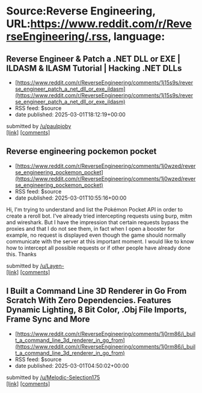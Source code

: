 # Source:Reverse Engineering, URL:https://www.reddit.com/r/ReverseEngineering/.rss, language:

## Reverse Engineer & Patch a .NET DLL or EXE | ILDASM & ILASM Tutorial | Hacking .NET DLLs
 - [https://www.reddit.com/r/ReverseEngineering/comments/1j15s9s/reverse_engineer_patch_a_net_dll_or_exe_ildasm](https://www.reddit.com/r/ReverseEngineering/comments/1j15s9s/reverse_engineer_patch_a_net_dll_or_exe_ildasm)
 - RSS feed: $source
 - date published: 2025-03-01T18:12:19+00:00

&#32; submitted by &#32; <a href="https://www.reddit.com/user/paulpjoby"> /u/paulpjoby </a> <br/> <span><a href="https://www.youtube.com/watch?v=DAWNErABchg">[link]</a></span> &#32; <span><a href="https://www.reddit.com/r/ReverseEngineering/comments/1j15s9s/reverse_engineer_patch_a_net_dll_or_exe_ildasm/">[comments]</a></span>

## Reverse engineering pockemon pocket
 - [https://www.reddit.com/r/ReverseEngineering/comments/1j0wzed/reverse_engineering_pockemon_pocket](https://www.reddit.com/r/ReverseEngineering/comments/1j0wzed/reverse_engineering_pockemon_pocket)
 - RSS feed: $source
 - date published: 2025-03-01T10:55:16+00:00

<!-- SC_OFF --><div class="md"><p>Hi, I&#39;m trying to understand and list the Pokémon Pocket API in order to create a reroll bot. I&#39;ve already tried intercepting requests using burp, mitm and wireshark. But I have the impression that certain requests bypass the proxies and that I do not see them, in fact when I open a booster for example, no request is displayed even though the game should normally communicate with the server at this important moment. I would like to know how to intercept all possible requests or if other people have already done this. Thanks</p> </div><!-- SC_ON --> &#32; submitted by &#32; <a href="https://www.reddit.com/user/Layen-"> /u/Layen- </a> <br/> <span><a href="https://modsfire.com/hT31J7hCO6NyVwm">[link]</a></span> &#32; <span><a href="https://www.reddit.com/r/ReverseEngineering/comments/1j0wzed/reverse_engineering_pockemon_pocket/">[comments]</a></span>

## I Built a Command Line 3D Renderer in Go From Scratch With Zero Dependencies. Features Dynamic Lighting, 8 Bit Color, .Obj File Imports, Frame Sync and More
 - [https://www.reddit.com/r/ReverseEngineering/comments/1j0rm86/i_built_a_command_line_3d_renderer_in_go_from](https://www.reddit.com/r/ReverseEngineering/comments/1j0rm86/i_built_a_command_line_3d_renderer_in_go_from)
 - RSS feed: $source
 - date published: 2025-03-01T04:50:02+00:00

&#32; submitted by &#32; <a href="https://www.reddit.com/user/Melodic-Selection175"> /u/Melodic-Selection175 </a> <br/> <span><a href="https://github.com/austinmpask/Goren">[link]</a></span> &#32; <span><a href="https://www.reddit.com/r/ReverseEngineering/comments/1j0rm86/i_built_a_command_line_3d_renderer_in_go_from/">[comments]</a></span>

